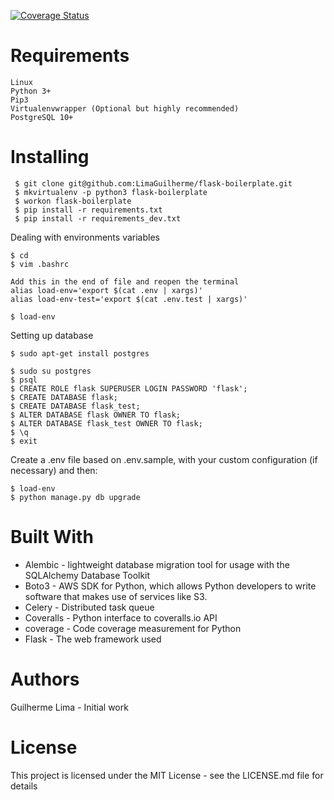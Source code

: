 [![Coverage Status](https://coveralls.io/repos/github/LimaGuilherme/flask-boilerplate/badge.svg?branch=master)](https://coveralls.io/github/LimaGuilherme/flask-boilerplate?branch=master)

 # Requirements
    Linux
    Python 3+
    Pip3
    Virtualenvwrapper (Optional but highly recommended)
    PostgreSQL 10+
  
    
 # Installing
 
     $ git clone git@github.com:LimaGuilherme/flask-boilerplate.git
     $ mkvirtualenv -p python3 flask-boilerplate
     $ workon flask-boilerplate
     $ pip install -r requirements.txt
     $ pip install -r requirements_dev.txt
 
 Dealing with environments variables

    $ cd
    $ vim .bashrc
    
    Add this in the end of file and reopen the terminal
    alias load-env='export $(cat .env | xargs)'
    alias load-env-test='export $(cat .env.test | xargs)'
    
    $ load-env
    
 Setting up database

    $ sudo apt-get install postgres
    
    $ sudo su postgres
    $ psql
    $ CREATE ROLE flask SUPERUSER LOGIN PASSWORD 'flask';
    $ CREATE DATABASE flask;
    $ CREATE DATABASE flask_test;
    $ ALTER DATABASE flask OWNER TO flask;
    $ ALTER DATABASE flask_test OWNER TO flask;
    $ \q
    $ exit

Create a .env file based on .env.sample, with your custom configuration (if necessary) and then:

    $ load-env
    $ python manage.py db upgrade
    
    
 # Built With
* Alembic - lightweight database migration tool for usage with the SQLAlchemy Database Toolkit
* Boto3 - AWS SDK for Python, which allows Python developers to write software that makes use of services like S3.
* Celery - Distributed task queue
* Coveralls - Python interface to coveralls.io API
* coverage - Code coverage measurement for Python
* Flask - The web framework used


# Authors
Guilherme Lima - Initial work

# License
This project is licensed under the MIT License - see the LICENSE.md file for details
